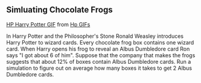 ## Simluating Chocolate Frogs

<div class="tenor-gif-embed" data-postid="4590432" data-share-method="host" data-width="100%" data-aspect-ratio="1.7412587412587412"><a href="https://tenor.com/view/hp-harry-potter-dumbledore-snape-dance-gif-4590432">HP Harry Potter GIF</a> from <a href="https://tenor.com/search/hp-gifs">Hp GIFs</a></div><script type="text/javascript" async src="https://tenor.com/embed.js"></script>

In Harry Potter and the Philosopher's Stone Ronald Weasley introduces Harry Potter to wizard cards. Every chocolate frog box contains one wizard card. When Harry opens his frog to reveal an Albus Dumbledore card Ron says "I got about 6 of him". Suppose that the company that makes the frogs suggests that about 12% of boxes contain Albus Dumbledore cards. Run a simulation to figure out on average how many boxes it takes to get 2 Albus Dumbledore cards.


